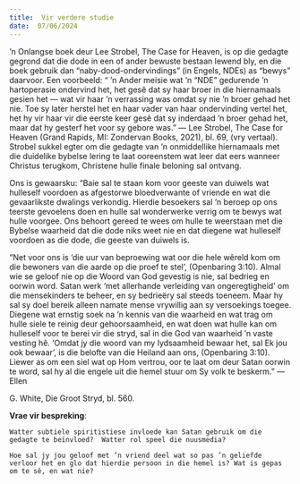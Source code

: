 ```yaml
---
title:  Vir verdere studie
date:  07/06/2024
---
```


’n Onlangse boek deur Lee Strobel, The Case for Heaven, is op die gedagte gegrond dat die dode in een of ander bewuste bestaan lewend bly, en die boek gebruik dan “naby-dood-ondervindings” (in Engels, NDEs) as “bewys” daarvoor.  Een voorbeeld: “ ’n Ander meisie wat ’n “NDE” gedurende ’n hartoperasie ondervind het, het gesê dat sy haar broer in die hiernamaals gesien het — wat vir haar ’n verrassing was omdat sy nie ’n broer gehad het nie.  Toe sy later herstel het en haar vader van haar ondervinding vertel het, het hy vir haar vir die eerste keer gesê dat sy inderdaad ’n broer gehad het, maar dat hy gesterf het voor sy gebore was.” — Lee Strobel, The Case for Heaven (Grand Rapids, MI: Zondervan Books, 2021), bl. 69, (vry vertaal). Strobel sukkel egter om die gedagte van ’n onmiddellike hiernamaals met die duidelike bybelse lering te laat ooreenstem wat leer dat eers wanneer Christus terugkom, Christene hulle finale beloning sal ontvang.

Ons is gewaarsku: “Baie sal te staan kom voor geeste van duiwels wat hulleself voordoen as afgestorwe bloedverwante of vriende en wat die gevaarlikste dwalings verkondig.  Hierdie besoekers sal ’n beroep op ons teerste gevoelens doen en hulle sal wonderwerke verrig om te bewys wat hulle voorgee.  Ons behoort gereed te wees om hulle te weerstaan met die Bybelse waarheid dat die dode niks weet nie en dat diegene wat hulleself voordoen as die dode, die geeste van duiwels is.

“Net voor ons is ‘die uur van beproewing wat oor die hele wêreld kom om die bewoners van die aarde op die proef te stel’, (Openbaring 3:10). Almal wie se geloof nie op die Woord van God gevestig is nie, sal bedrieg en oorwin word. Satan werk ‘met allerhande verleiding van ongeregtigheid’ om die mensekinders te beheer, en sy bedrieëry sal steeds toeneem.  Maar hy sal sy doel bereik alleen namate mense vrywillig aan sy versoekings toegee.  Diegene wat ernstig soek na ’n kennis van die waarheid en wat trag om hulle siele te reinig deur gehoorsaamheid, en wat doen wat hulle kan om hulleself voor te berei vir die stryd, sal in die God van waarheid ’n vaste vesting hê.  ‘Omdat jy die woord van my lydsaamheid bewaar het, sal Ek jou ook bewaar’, is die belofte van die Heiland aan ons, (Openbaring 3:10). Liewer as om een siel wat op Hom vertrou, oor te laat om deur Satan oorwin te word, sal hy al die engele uit die hemel stuur om Sy volk te beskerm.” — Ellen

G. White, Die Groot Stryd, bl. 560.

**Vrae vir bespreking**:

`Watter subtiele spiritistiese invloede kan Satan gebruik om die gedagte te beïnvloed?  Watter rol speel die nuusmedia?`

`Hoe sal jy jou geloof met ’n vriend deel wat so pas ’n geliefde verloor het en glo dat hierdie persoon in die hemel is? Wat is gepas om te sê, en wat nie?`
